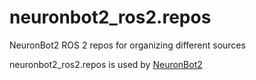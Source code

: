 # neuronbot2_ros2.repos
NeuronBot2 ROS 2 repos for organizing different sources

neuronbot2_ros2.repos is used by [NeuronBot2](https://github.com/Adlink-ROS/neuronbot2/tree/foxy-devel)
